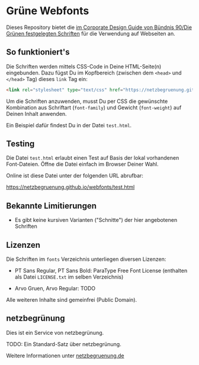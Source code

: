 # Grüne Webfonts

Dieses Repository bietet die [im Corporate Design Guide von
Bündnis 90/Die Grünen festgelegten Schriften](https://www.gruene.de/service/2015/das-neue-gruene-corporate-design/schriften-im-neuen-corporate-design.html#comment-form) für die Verwendung
auf Webseiten an.

## So funktioniert's

Die Schriften werden mittels CSS-Code in Deine HTML-Seite(n)
eingebunden. Dazu fügst Du im Kopfbereich (zwischen dem `<head>`
und `</head>` Tag) dieses `link` Tag ein:

```html
<link rel="stylesheet" type="text/css" href="https://netzbegruenung.github.io/webfonts/style.css">
```

Um die Schriften anzuwenden, musst Du per CSS die gewünschte
Kombination aus Schriftart (`font-family`) und Gewicht
(`font-weight`) auf Deinen Inhalt anwenden.

Ein Beispiel dafür findest Du in der Datei `test.html`.

## Testing

Die Datei `test.html` erlaubt einen Test auf Basis der lokal vorhandenen
Font-Dateien. Öffne die Datei einfach im Browser Deiner Wahl.

Online ist diese Datei unter der folgenden URL abrufbar:

https://netzbegruenung.github.io/webfonts/test.html

## Bekannte Limitierungen

- Es gibt keine kursiven Varianten ("Schnitte") der hier angebotenen Schriften

## Lizenzen

Die Schriften im `fonts` Verzeichnis unterliegen diversen Lizenzen:

- PT Sans Regular, PT Sans Bold: ParaType Free Font License (enthalten
  als Datei `LICENSE.txt` im selben Verzeichnis)

- Arvo Gruen, Arvo Regular: TODO

Alle weiteren Inhalte sind gemeinfrei (Public Domain).

## netzbegrünung

Dies ist ein Service von netzbegrünung.

TODO: Ein Standard-Satz über netzbegrünung.

Weitere Informationen unter [netzbegruenung.de](https://blog.netzbegruenung.de/)
